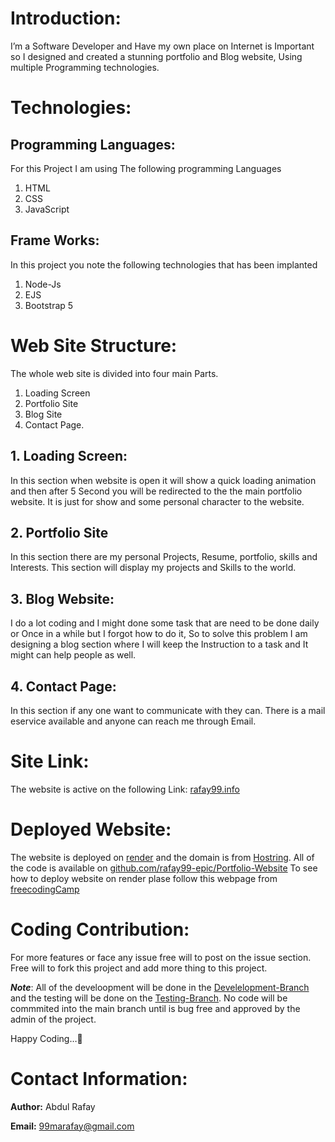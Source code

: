 # Introduction:

I’m a Software Developer and Have my own place on Internet is Important so I designed and created a stunning portfolio and Blog website, Using multiple Programming technologies.

# Technologies:

## Programming Languages:

For this Project I am using The following programming Languages

1. HTML 
2. CSS
3. JavaScript

## Frame Works:

In this project you note the following technologies that has been implanted

1. Node-Js
2. EJS
3. Bootstrap 5

# Web Site Structure:

The whole web site is divided into four main Parts.

1. Loading Screen
2. Portfolio Site
3. Blog Site
4. Contact Page.

## 1. Loading Screen:

In this section when website is open it will show a quick loading animation and then after 5 Second you will be redirected to the the main portfolio website. It is just for show and some personal character to the website.

## 2. Portfolio Site

In this section there are my personal Projects, Resume, portfolio, skills and Interests. This section will display my projects and Skills to the world.

## 3. Blog Website:

I do a lot coding and I might done some task that are need to be done daily or Once in a while but I forgot how to do it, So to solve this problem I am designing a blog section where I will keep the Instruction to a task and It might can help people as well.

## 4. Contact Page:

In this section if any one want to communicate with they can. There is a mail eservice available and anyone can reach me through Email.

# Site Link:

The website is active on the following Link: [rafay99.info](https://rafay99.info/) 


# Deployed Website:

The website is deployed on [render](https://render.com/) and the domain is from [Hostring](https://www.hostinger.com/).
All of the code is available on [github.com/rafay99-epic/Portfolio-Website](https://github.com/rafay99-epic/Portfolio-Website)
To see how to deploy website on render plase follow this webpage from [freecodingCamp](https://www.freecodecamp.org/news/how-to-deploy-nodejs-application-with-render/)


# Coding Contribution:

For more features or face any issue free will to post on the issue section. Free will to fork this project and add more thing to this project.

***Note***:
All of the develoopment will be done in the [Develelopment-Branch](https://github.com/rafay99-epic/Portfolio-Website/tree/Development-Branch) and the testing will be done on the [Testing-Branch](https://github.com/rafay99-epic/Portfolio-Website/tree/Testing-Branch). No code will be commmited into the main branch until is bug free and approved by the admin of the project.


Happy Coding…👋

# Contact Information:

**Author:** Abdul Rafay

**Email:** [99marafay@gmail.com](mailto:99marafay@gmail.com)
